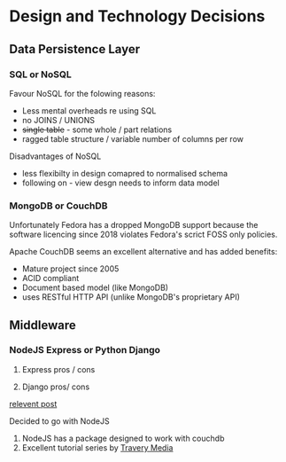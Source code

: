 # Design and Technology Decisions

## Data Persistence Layer

### SQL or NoSQL

Favour NoSQL for the folowing reasons:
- Less mental overheads re using SQL 
- no JOINS / UNIONS 
- ~~single table~~ - some whole / part relations
- ragged table structure / variable number of columns per row

Disadvantages of NoSQL
- less flexibilty in design comapred to normalised schema
- following on - view desgn needs to inform data model


### MongoDB or CouchDB

Unfortunately Fedora has a dropped MongoDB support because the software 
licencing since 2018 violates Fedora's scrict FOSS only policies.

Apache CouchDB seems an excellent alternative and has added benefits:

- Mature project since 2005
- ACID compliant
- Document based model (like MongoDB)
- uses RESTful HTTP API (unlike MongoDB's proprietary API)

## Middleware

### NodeJS Express or Python Django

1. Express pros / cons

2. Django pros/ cons

[relevent post](http://leok.me/2013/05/02/what-you-need-to-know-couchdb-django/)

Decided to go with NodeJS 
1. NodeJS has a package designed to work with couchdb
2. Excellent tutorial series by [Travery Media](https://www.youtube.com/watch?v=nlqv9Np3iAU) 
